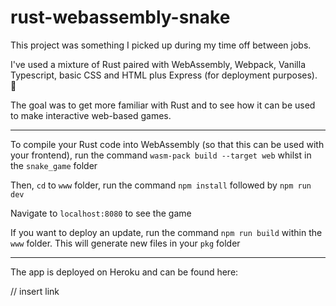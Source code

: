 # rust-webassembly-snake

This project was something I picked up during my time off between jobs.

I've used a mixture of Rust paired with WebAssembly, Webpack, Vanilla Typescript, basic CSS and HTML plus Express (for deployment purposes). 🦀

The goal was to get more familiar with Rust and to see how it can be used to make interactive web-based games.

----

To compile your Rust code into WebAssembly (so that this can be used with your frontend), run the command `wasm-pack build --target web` whilst in the `snake_game` folder

Then, `cd` to `www` folder, run the command `npm install` followed by `npm run dev`

Navigate to `localhost:8080` to see the game

If you want to deploy an update, run the command `npm run build` within the `www` folder. This will generate new files in your `pkg` folder

----
The app is deployed on Heroku and can be found here: 

// insert link